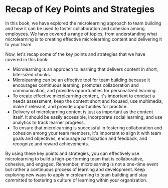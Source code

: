 # Recap of Key Points and Strategies

In this book, we have explored the microlearning approach to team building and how it can be used to foster collaboration and cohesion among employees. We have covered a range of topics, from understanding what microlearning is to creating effective microlearning content and delivering it to your team.

Now, let's recap some of the key points and strategies that we have covered in this book:

* Microlearning is an approach to learning that delivers content in short, bite-sized chunks.
* Microlearning can be an effective tool for team building because it encourages continuous learning, promotes collaboration and communication, and provides opportunities for personalized learning.
* To create effective microlearning content, it's important to conduct a needs assessment, keep the content short and focused, use multimedia, make it relevant, and provide opportunities for practice.
* Delivery of microlearning content is just as important as the content itself. It should be easily accessible, incorporate social learning, and use analytics to track learner progress.
* To ensure that microlearning is successful in fostering collaboration and cohesion among your team members, it's important to align it with team goals and objectives, encourage participation and feedback, and recognize and reward achievements.

By using these key points and strategies, you can effectively use microlearning to build a high-performing team that is collaborative, cohesive, and engaged. Remember, microlearning is not a one-time event but rather a continuous process of learning and development. Keep exploring new ways to apply microlearning to team building and stay committed to fostering a culture of learning within your organization.

